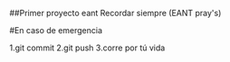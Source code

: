 ##Primer proyecto eant
Recordar siempre (EANT pray's)

#En caso de emergencia

1.git commit
2.git push
3.corre por tú vida